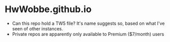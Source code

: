 # HwWobbe.github.io
* Can this repo hold a TW5 file?  It's name suggests so, based on what I've seen of other instances.
* Private repos are apparently only available to Premium ($7/month) users 
